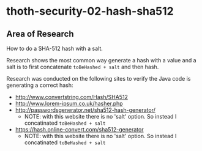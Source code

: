 # thoth-security-02-hash-sha512

## Area of Research

How to do a SHA-512 hash with a salt.

Research shows the most common way generate a hash with a value and a salt is to first concatenate `toBeHashed + salt` and then hash.

Research was conducted on the following sites to verify the Java code is generating a correct hash:

* http://www.convertstring.com/Hash/SHA512
* http://www.lorem-ipsum.co.uk/hasher.php
* http://passwordsgenerator.net/sha512-hash-generator/ 
    - NOTE: with this website there is no 'salt' option.  So instead I concatinated `toBeHashed + salt`
* https://hash.online-convert.com/sha512-generator
    - NOTE: with this website there is no 'salt' option.  So instead I concatinated `toBeHashed + salt`
     